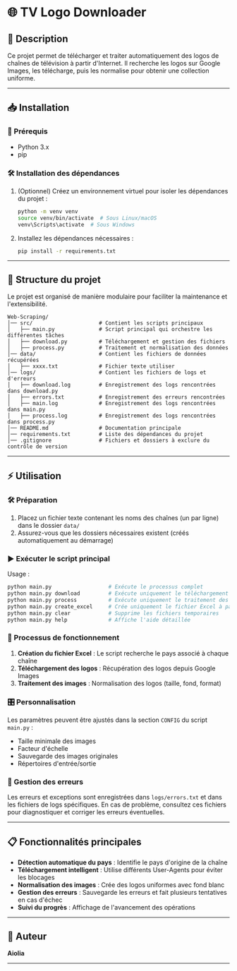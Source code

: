 # 🌐 TV Logo Downloader

## 🚀 Description
Ce projet permet de télécharger et traiter automatiquement des logos de chaînes de télévision à partir d'Internet. Il recherche les logos sur Google Images, les télécharge, puis les normalise pour obtenir une collection uniforme.

---

## 📥 Installation

### 📌 Prérequis
- Python 3.x
- pip

### 🛠 Installation des dépendances
1. (Optionnel) Créez un environnement virtuel pour isoler les dépendances du projet :
   ```bash
   python -m venv venv
   source venv/bin/activate  # Sous Linux/macOS
   venv\Scripts\activate  # Sous Windows
   ```
2. Installez les dépendances nécessaires :
   ```bash
   pip install -r requirements.txt
   ```

---

## 📂 Structure du projet
Le projet est organisé de manière modulaire pour faciliter la maintenance et l'extensibilité.

```
Web-Scraping/
│── src/                     # Contient les scripts principaux
│   ├── main.py              # Script principal qui orchestre les différentes tâches
│   ├── download.py          # Téléchargement et gestion des fichiers
│   ├── process.py           # Traitement et normalisation des données
│── data/                    # Contient les fichiers de données récupérées
│   ├── xxxx.txt             # Fichier texte utiliser
│── logs/                    # Contient les fichiers de logs et d'erreurs
│   ├── download.log         # Enregistrement des logs rencontrées dans download.py
│   ├── errors.txt           # Enregistrement des erreurs rencontrées
│   ├── main.log             # Enregistrement des logs rencontrées dans main.py
│   ├── process.log          # Enregistrement des logs rencontrées dans process.py
│── README.md                # Documentation principale
│── requirements.txt         # Liste des dépendances du projet
│── .gitignore               # Fichiers et dossiers à exclure du contrôle de version
```

---

## ⚡ Utilisation

### 🛠 Préparation
1. Placez un fichier texte contenant les noms des chaînes (un par ligne) dans le dossier `data/`
2. Assurez-vous que les dossiers nécessaires existent (créés automatiquement au démarrage)

### ▶️ Exécuter le script principal

Usage :
```bash
python main.py                  # Exécute le processus complet
python main.py download         # Exécute uniquement le téléchargement (besoin du fichier Excel)
python main.py process          # Exécute uniquement le traitement des images
python main.py create_excel     # Crée uniquement le fichier Excel à partir du fichier texte
python main.py clear            # Supprime les fichiers temporaires
python main.py help             # Affiche l'aide détaillée
```

### 🔄 Processus de fonctionnement
1. **Création du fichier Excel** : Le script recherche le pays associé à chaque chaîne
2. **Téléchargement des logos** : Récupération des logos depuis Google Images
3. **Traitement des images** : Normalisation des logos (taille, fond, format)

### 🎛 Personnalisation
Les paramètres peuvent être ajustés dans la section `CONFIG` du script `main.py` :
- Taille minimale des images
- Facteur d'échelle
- Sauvegarde des images originales
- Répertoires d'entrée/sortie

### 🛑 Gestion des erreurs
Les erreurs et exceptions sont enregistrées dans `logs/errors.txt` et dans les fichiers de logs spécifiques. En cas de problème, consultez ces fichiers pour diagnostiquer et corriger les erreurs éventuelles.

---

## 📋 Fonctionnalités principales

- **Détection automatique du pays** : Identifie le pays d'origine de la chaîne
- **Téléchargement intelligent** : Utilise différents User-Agents pour éviter les blocages
- **Normalisation des images** : Crée des logos uniformes avec fond blanc
- **Gestion des erreurs** : Sauvegarde les erreurs et fait plusieurs tentatives en cas d'échec
- **Suivi du progrès** : Affichage de l'avancement des opérations

---

## 👤 Auteur
**Aiolia**

---
